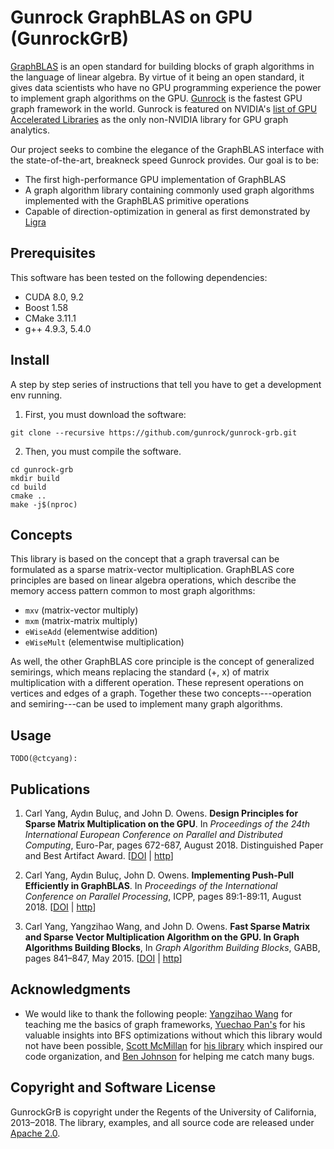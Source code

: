 # Gunrock GraphBLAS on GPU (GunrockGrB)

[GraphBLAS](https://graphblas.org) is an open standard for building blocks of graph algorithms in the language of linear algebra. By virtue of it being an open standard, it gives data scientists who have no GPU programming experience the power to implement graph algorithms on the GPU. [Gunrock](https://github.com/gunrock/gunrock) is the fastest GPU graph framework in the world. Gunrock is featured on NVIDIA's [list of GPU Accelerated Libraries](https://developer.nvidia.com/gpu-accelerated-libraries) as the only non-NVIDIA library for GPU graph analytics. 

Our project seeks to combine the elegance of the GraphBLAS interface with the state-of-the-art, breakneck speed Gunrock provides. Our goal is to be:

- The first high-performance GPU implementation of GraphBLAS
- A graph algorithm library containing commonly used graph algorithms implemented with the GraphBLAS primitive operations
- Capable of direction-optimization in general as first demonstrated by [Ligra](https://www.cs.cmu.edu/~jshun/ligra.pdf)

## Prerequisites

This software has been tested on the following dependencies:

* CUDA 8.0, 9.2
* Boost 1.58
* CMake 3.11.1
* g++ 4.9.3, 5.4.0

## Install

A step by step series of instructions that tell you have to get a development env running.

1. First, you must download the software:

```
git clone --recursive https://github.com/gunrock/gunrock-grb.git
```

2. Then, you must compile the software.

```
cd gunrock-grb
mkdir build
cd build
cmake ..
make -j$(nproc)
```

## Concepts

This library is based on the concept that a graph traversal can be formulated as a sparse matrix-vector multiplication. GraphBLAS core principles are based on linear algebra operations, which describe the memory access pattern common to most graph algorithms:

- `mxv` (matrix-vector multiply)
- `mxm` (matrix-matrix multiply)
- `eWiseAdd` (elementwise addition)
- `eWiseMult` (elementwise multiplication)

As well, the other GraphBLAS core principle is the concept of generalized semirings, which means replacing the standard (+, x) of matrix multiplication with a different operation. These represent operations on vertices and edges of a graph. Together these two concepts---operation and semiring---can be used to implement many graph algorithms.

## Usage

```
TODO(@ctcyang):
```

## Publications

1. Carl Yang, Aydın Buluç, and John D. Owens. **Design Principles for Sparse Matrix Multiplication on the GPU**. In *Proceedings of the 24th International European Conference on Parallel and Distributed Computing*, Euro-Par, pages 672-687, August 2018. Distinguished Paper and Best Artifact Award. [[DOI](http://dx.doi.org/10.1007/978-3-319-96983-1_48) | [http](https://escholarship.org/uc/item/5h35w3b7)]

2. Carl Yang, Aydın Buluç, John D. Owens. **Implementing Push-Pull Efficiently in GraphBLAS**. In *Proceedings of the International Conference on Parallel Processing*, ICPP, pages 89:1-89:11, August 2018. [[DOI](http://dx.doi.org/10.1145/3225058.3225122) | [http](https://escholarship.org/uc/item/021076bn)]

3. Carl Yang, Yangzihao Wang, and John D. Owens. **Fast Sparse Matrix and Sparse Vector Multiplication Algorithm on the GPU. In Graph Algorithms Building Blocks**, In *Graph Algorithm Building Blocks*, GABB, pages 841–847, May 2015. [[DOI](http://dx.doi.org/10.1109/IPDPSW.2015.77) | [http](http://www.escholarship.org/uc/item/1rq9t3j3)]

## Acknowledgments

* We would like to thank the following people: [Yangzihao Wang](https://yzhwang.github.io) for teaching me the basics of graph frameworks, [Yuechao Pan's](https://sites.google.com/site/panyuechao/home) for his valuable insights into BFS optimizations without which this library would not have been possible, [Scott McMillan](https://github.com/sei-smcmillan) for [his library](https://github.com/cmu-sei/gbtl) which inspired our code organization, and [Ben Johnson](https://github.com/bkj) for helping me catch many bugs.

## Copyright and Software License

GunrockGrB is copyright under the Regents of the University of California, 2013–2018. The library, examples, and all source code are released under [Apache 2.0](LICENSE.md).
